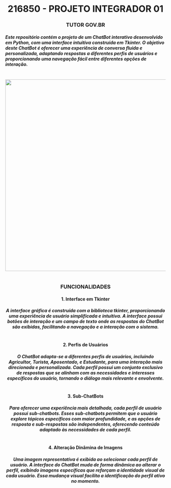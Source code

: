 <h1 align="center">216850 - PROJETO INTEGRADOR 01</h1>

<h3 align="center">TUTOR GOV.BR</h3>

<h5 align="left">Este repositório contém o projeto de um ChatBot interativo desenvolvido em Python, com uma interface intuitiva construída em Tkinter. O objetivo deste ChatBot é oferecer uma experiência de conversa fluida e personalizada, adaptando respostas a diferentes perfis de usuários e proporcionando uma navegação fácil entre diferentes opções de interação.</h5>
<h1></h1>
<p align="center"><img src="https://github.com/user-attachments/assets/9da45ac3-d3f2-4647-bffb-3c644d672a6a" width=600></p>
<h1></h1>
<h3 align="center">FUNCIONALIDADES</h3>

<h4 align="center">1. Interface em Tkinter</h4>
<h5 align="center">A interface gráfica é construída com a biblioteca tkinter, proporcionando uma experiência de usuário simplificada e intuitiva. A interface possui botões de interação e um campo de texto onde as respostas do ChatBot são exibidas, facilitando a navegação e a interação com o sistema.</h5>
<h1></h1>
<h4 align="center">2. Perfis de Usuários</h4>
<h5 align="center">O ChatBot adapta-se a diferentes perfis de usuários, incluindo Agricultor, Turista, Aposentado, e Estudante, para uma interação mais direcionada e personalizada. Cada perfil possui um conjunto exclusivo de respostas que se alinham com as necessidades e interesses específicos do usuário, tornando o diálogo mais relevante e envolvente.</h5>
<h1></h1>
<h4 align="center">3. Sub-ChatBots</h4>
<h5 align="center">Para oferecer uma experiência mais detalhada, cada perfil de usuário possui sub-chatbots. Esses sub-chatbots permitem que o usuário explore tópicos específicos com maior profundidade, e as opções de resposta e sub-respostas são independentes, oferecendo conteúdo adaptado às necessidades de cada perfil.</h5>
<h1></h1>
<h4 align="center">4. Alteração Dinâmina de Imagens</h4>
<h5 align="center">Uma imagem representativa é exibida ao selecionar cada perfil de usuário. A interface do ChatBot muda de forma dinâmica ao alterar o perfil, exibindo imagens específicas que reforçam a identidade visual de cada usuário. Essa mudança visual facilita a identificação do perfil ativo no momento.</h5>



